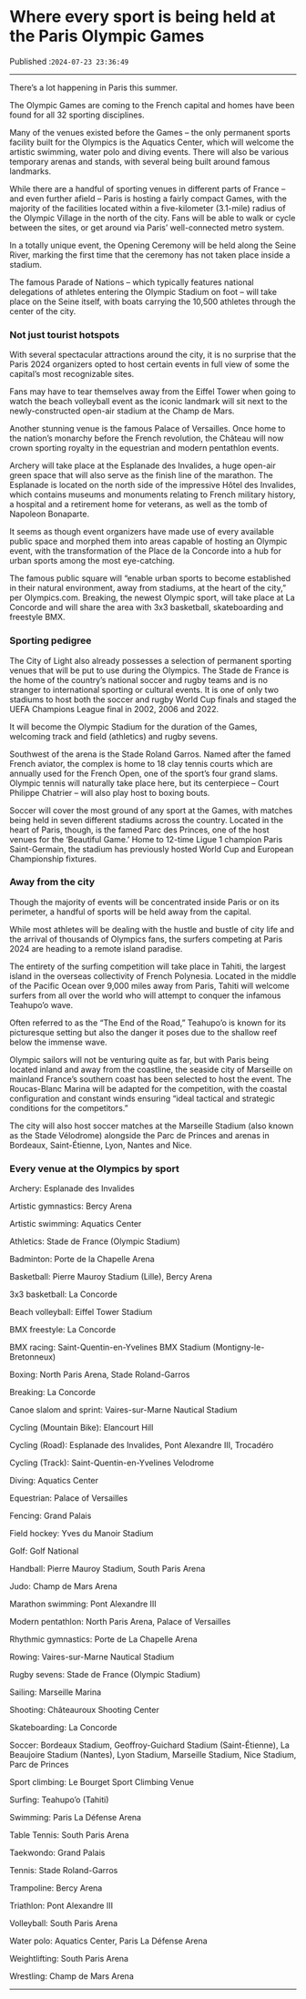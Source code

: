 # Where every sport is being held at the Paris Olympic Games

Published :`2024-07-23 23:36:49`

---

There’s a lot happening in Paris this summer.

The Olympic Games are coming to the French capital and homes have been found for all 32 sporting disciplines.

Many of the venues existed before the Games – the only permanent sports facility built for the Olympics is the Aquatics Center, which will welcome the artistic swimming, water polo and diving events. There will also be various temporary arenas and stands, with several being built around famous landmarks.

While there are a handful of sporting venues in different parts of France – and even further afield – Paris is hosting a fairly compact Games, with the majority of the facilities located within a five-kilometer (3.1-mile) radius of the Olympic Village in the north of the city. Fans will be able to walk or cycle between the sites, or get around via Paris’ well-connected metro system.

In a totally unique event, the Opening Ceremony will be held along the Seine River, marking the first time that the ceremony has not taken place inside a stadium.

The famous Parade of Nations – which typically features national delegations of athletes entering the Olympic Stadium on foot – will take place on the Seine itself, with boats carrying the 10,500 athletes through the center of the city.

### Not just tourist hotspots

With several spectacular attractions around the city, it is no surprise that the Paris 2024 organizers opted to host certain events in full view of some the capital’s most recognizable sites.

Fans may have to tear themselves away from the Eiffel Tower when going to watch the beach volleyball event as the iconic landmark will sit next to the newly-constructed open-air stadium at the Champ de Mars.

Another stunning venue is the famous Palace of Versailles. Once home to the nation’s monarchy before the French revolution, the Château will now crown sporting royalty in the equestrian and modern pentathlon events.

Archery will take place at the Esplanade des Invalides, a huge open-air green space that will also serve as the finish line of the marathon. The Esplanade is located on the north side of the impressive Hôtel des Invalides, which contains museums and monuments relating to French military history, a hospital and a retirement home for veterans, as well as the tomb of Napoleon Bonaparte.

It seems as though event organizers have made use of every available public space and morphed them into areas capable of hosting an Olympic event, with the transformation of the Place de la Concorde into a hub for urban sports among the most eye-catching.

The famous public square will “enable urban sports to become established in their natural environment, away from stadiums, at the heart of the city,” per Olympics.com. Breaking, the newest Olympic sport, will take place at La Concorde and will share the area with 3x3 basketball, skateboarding and freestyle BMX.

### Sporting pedigree

The City of Light also already possesses a selection of permanent sporting venues that will be put to use during the Olympics. The Stade de France is the home of the country’s national soccer and rugby teams and is no stranger to international sporting or cultural events. It is one of only two stadiums to host both the soccer and rugby World Cup finals and staged the UEFA Champions League final in 2002, 2006 and 2022.

It will become the Olympic Stadium for the duration of the Games, welcoming track and field (athletics) and rugby sevens.

Southwest of the arena is the Stade Roland Garros. Named after the famed French aviator, the complex is home to 18 clay tennis courts which are annually used for the French Open, one of the sport’s four grand slams. Olympic tennis will naturally take place here, but its centerpiece – Court Philippe Chatrier – will also play host to boxing bouts.

Soccer will cover the most ground of any sport at the Games, with matches being held in seven different stadiums across the country. Located in the heart of Paris, though, is the famed Parc des Princes, one of the host venues for the ‘Beautiful Game.’ Home to 12-time Ligue 1 champion Paris Saint-Germain, the stadium has previously hosted World Cup and European Championship fixtures.

### Away from the city

Though the majority of events will be concentrated inside Paris or on its perimeter, a handful of sports will be held away from the capital.

While most athletes will be dealing with the hustle and bustle of city life and the arrival of thousands of Olympics fans, the surfers competing at Paris 2024 are heading to a remote island paradise.

The entirety of the surfing competition will take place in Tahiti, the largest island in the overseas collectivity of French Polynesia. Located in the middle of the Pacific Ocean over 9,000 miles away from Paris, Tahiti will welcome surfers from all over the world who will attempt to conquer the infamous Teahupo’o wave.

Often referred to as the “The End of the Road,” Teahupo’o is known for its picturesque setting but also the danger it poses due to the shallow reef below the immense wave.

Olympic sailors will not be venturing quite as far, but with Paris being located inland and away from the coastline, the seaside city of Marseille on mainland France’s southern coast has been selected to host the event. The Roucas-Blanc Marina will be adapted for the competition, with the coastal configuration and constant winds ensuring “ideal tactical and strategic conditions for the competitors.”

The city will also host soccer matches at the Marseille Stadium (also known as the Stade Vélodrome) alongside the Parc de Princes and arenas in Bordeaux, Saint-Étienne, Lyon, Nantes and Nice.

### Every venue at the Olympics by sport

Archery: Esplanade des Invalides

Artistic gymnastics: Bercy Arena

Artistic swimming: Aquatics Center

Athletics: Stade de France (Olympic Stadium)

Badminton: Porte de la Chapelle Arena

Basketball: Pierre Mauroy Stadium (Lille), Bercy Arena

3x3 basketball: La Concorde

Beach volleyball: Eiffel Tower Stadium

BMX freestyle: La Concorde

BMX racing: Saint-Quentin-en-Yvelines BMX Stadium (Montigny-le-Bretonneux)

Boxing: North Paris Arena, Stade Roland-Garros

Breaking: La Concorde

Canoe slalom and sprint: Vaires-sur-Marne Nautical Stadium

Cycling (Mountain Bike): Elancourt Hill

Cycling (Road): Esplanade des Invalides, Pont Alexandre III, Trocadéro

Cycling (Track): Saint-Quentin-en-Yvelines Velodrome

Diving: Aquatics Center

Equestrian: Palace of Versailles

Fencing: Grand Palais

Field hockey: Yves du Manoir Stadium

Golf: Golf National

Handball: Pierre Mauroy Stadium, South Paris Arena

Judo: Champ de Mars Arena

Marathon swimming: Pont Alexandre III

Modern pentathlon: North Paris Arena, Palace of Versailles

Rhythmic gymnastics: Porte de La Chapelle Arena

Rowing: Vaires-sur-Marne Nautical Stadium

Rugby sevens: Stade de France (Olympic Stadium)

Sailing: Marseille Marina

Shooting: Châteauroux Shooting Center

Skateboarding: La Concorde

Soccer: Bordeaux Stadium, Geoffroy-Guichard Stadium (Saint-Étienne), La Beaujoire Stadium (Nantes), Lyon Stadium, Marseille Stadium, Nice Stadium, Parc de Princes

Sport climbing: Le Bourget Sport Climbing Venue

Surfing: Teahupo’o (Tahiti)

Swimming: Paris La Défense Arena

Table Tennis: South Paris Arena

Taekwondo: Grand Palais

Tennis: Stade Roland-Garros

Trampoline: Bercy Arena

Triathlon: Pont Alexandre III

Volleyball: South Paris Arena

Water polo: Aquatics Center, Paris La Défense Arena

Weightlifting: South Paris Arena

Wrestling: Champ de Mars Arena

---

